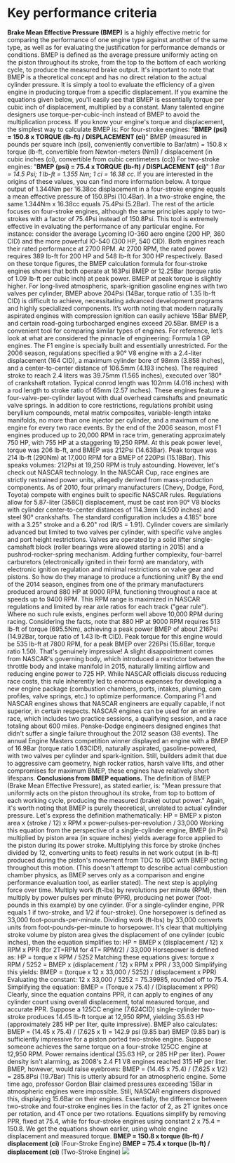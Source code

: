# Key performance criteria

**Brake Mean Effective Pressure (BMEP)** is a highly effective metric for comparing the performance of one engine type against another of the same type, as well as for evaluating the justification for performance demands or conditions. BMEP is defined as the average pressure uniformly acting on the piston throughout its stroke, from the top to the bottom of each working cycle, to produce the measured brake output. It's important to note that BMEP is a theoretical concept and has no direct relation to the actual cylinder pressure. It is simply a tool to evaluate the efficiency of a given engine in producing torque from a specific displacement. If you examine the equations given below, you'll easily see that BMEP is essentially torque per cubic inch of displacement, multiplied by a constant. Many talented engine designers use torque-per-cubic-inch instead of BMEP to avoid the multiplication process. If you know your engine's torque and displacement, the simplest way to calculate BMEP is: For four-stroke engines: "**BMEP (psi) = 150.8 x TORQUE (lb-ft) / DISPLACEMENT (ci)**" BMEP (measured in pounds per square inch (psi), conveniently convertible to Bar/atm) = 150.8 x torque (lb-ft, convertible from Newton-meters (Nm)) / displacement (in cubic inches (ci), convertible from cubic centimeters (cc)) For two-stroke engines: "**BMEP (psi) = 75.4 x TORQUE (lb-ft) / DISPLACEMENT (ci)**" *1 Bar = 14.5 Psi; 1 lb-ft = 1.355 Nm; 1 ci = 16.38 cc.* If you are interested in the origins of these values, you can find more information below. A torque output of 1.344Nm per 16.38cc displacement in a four-stroke engine equals a mean effective pressure of 150.8Psi (10.4Bar). In a two-stroke engine, the same 1.344Nm x 16.38cc equals 75.4Psi (5.2Bar). The rest of the article focuses on four-stroke engines, although the same principles apply to two-strokes with a factor of 75.4Psi instead of 150.8Psi. This tool is extremely effective in evaluating the performance of any particular engine. For instance: consider the average Lycoming IO-360 aero engine (200 HP, 360 CID) and the more powerful IO-540 (300 HP, 540 CID). Both engines reach their rated performance at 2700 RPM. At 2700 RPM, the rated power requires 389 lb-ft for 200 HP and 548 lb-ft for 300 HP respectively. Based on these torque figures, the BMEP calculation formula for four-stroke engines shows that both operate at 163Psi BMEP or 12.25Bar (torque ratio of 1.09 lb-ft per cubic inch) at peak power. BMEP at peak torque is slightly higher. For long-lived atmospheric, spark-ignition gasoline engines with two valves per cylinder, BMEP above 204Psi (14Bar, torque ratio of 1.35 lb-ft CID) is difficult to achieve, necessitating advanced development programs and highly specialized components. It’s worth noting that modern naturally aspirated engines with compression ignition can easily achieve 15Bar BMEP, and certain road-going turbocharged engines exceed 20.5Bar. BMEP is a convenient tool for comparing similar types of engines. For reference, let’s look at what are considered the pinnacle of engineering: Formula 1 GP engines. The F1 engine is specially built and essentially unrestricted. For the 2006 season, regulations specified a 90° V8 engine with a 2.4-liter displacement (164 CID), a maximum cylinder bore of 98mm (3.858 inches), and a center-to-center distance of 106.5mm (4.193 inches). The required stroke to reach 2.4 liters was 39.75mm (1.565 inches), executed over 180° of crankshaft rotation. Typical conrod length was 102mm (4.016 inches) with a rod length to stroke ratio of 65mm (2.57 inches). These engines feature a four-valve-per-cylinder layout with dual overhead camshafts and pneumatic valve springs. In addition to core restrictions, regulations prohibit using beryllium compounds, metal matrix composites, variable-length intake manifolds, no more than one injector per cylinder, and a maximum of one engine for every two race events. By the end of the 2006 season, most F1 engines produced up to 20,000 RPM in race trim, generating approximately 750 HP, with 755 HP at a staggering 19,250 RPM. At this peak power level, torque was 206 lb-ft, and BMEP was 212Psi (14.63Bar). Peak torque was 214 lb-ft (290Nm) at 17,000 RPM for a BMEP of 220Psi (15.18Bar). This speaks volumes: 212Psi at 19,250 RPM is truly astounding. However, let's check out NASCAR technology. In the NASCAR Cup, race engines are strictly restrained power units, allegedly derived from mass-production components. As of 2010, four primary manufacturers (Chevy, Dodge, Ford, Toyota) compete with engines built to specific NASCAR rules. Regulations allow for 5.87-liter (358CI) displacement, must be cast iron 90° V8 blocks with cylinder center-to-center distances of 114.3mm (4.500 inches) and steel 90° crankshafts. The standard configuration includes a 4.185" bore with a 3.25" stroke and a 6.20" rod (R/S = 1.91). Cylinder covers are similarly advanced but limited to two valves per cylinder, with specific valve angles and port height restrictions. Valves are operated by a solid lifter single-camshaft block (roller bearings were allowed starting in 2015) and a pushrod-rocker-spring mechanism. Adding further complexity, four-barrel carburetors (electronically ignited in their form) are mandatory, with electronic ignition regulation and minimal restrictions on valve gear and pistons. So how do they manage to produce a functioning unit? By the end of the 2014 season, engines from one of the primary manufacturers produced around 880 HP at 9000 RPM, functioning throughout a race at speeds up to 9400 RPM. This RPM range is maximized in NASCAR regulations and limited by rear axle ratios for each track ("gear rule"). Where no such rule exists, engines perform well above 10,000 RPM during racing. Considering the facts, note that 880 HP at 9000 RPM requires 513 lb-ft of torque (695.5Nm), achieving a peak power BMEP of about 216Psi (14.92Bar, torque ratio of 1.43 lb-ft CID). Peak torque for this engine would be 535 lb-ft at 7800 RPM, for a peak BMEP over 226Psi (15.6Bar, torque ratio 1.50). That's genuinely impressive! A slight disappointment comes from NASCAR's governing body, which introduced a restrictor between the throttle body and intake manifold in 2015, naturally limiting airflow and reducing engine power to 725 HP. While NASCAR officials discuss reducing race costs, this rule inherently led to enormous expenses for developing a new engine package (combustion chambers, ports, intakes, pluming, cam profiles, valve springs, etc.) to optimize performance. Comparing F1 and NASCAR engines shows that NASCAR engineers are equally capable, if not superior, in certain respects. NASCAR engines can be used for an entire race, which includes two practice sessions, a qualifying session, and a race totaling about 600 miles. Penske-Dodge engineers designed engines that didn't suffer a single failure throughout the 2012 season (38 events). The annual Engine Masters competition winner displayed an engine with a BMEP of 16.9Bar (torque ratio 1.63CID!), naturally aspirated, gasoline-powered, with two valves per cylinder and spark-ignition. Still, builders admit that due to aggressive cam geometry, high rocker ratios, harsh valve lifts, and other compromises for maximum BMEP, these engines have relatively short lifespans. **Conclusions from BMEP equations.** The definition of BMEP (Brake Mean Effective Pressure), as stated earlier, is: "Mean pressure that uniformly acts on the piston throughout its stroke, from top to bottom of each working cycle, producing the measured (brake) output power." Again, it's worth noting that BMEP is purely theoretical, unrelated to actual cylinder pressure. Let's express the definition mathematically: HP = BMEP x piston area x (stroke / 12) x RPM x power-pulses-per-revolution / 33,000 Working this equation from the perspective of a single-cylinder engine, BMEP (in Psi) multiplied by piston area (in square inches) yields average force applied to the piston during its power stroke. Multiplying this force by stroke (inches divided by 12, converting units to feet) results in net work output (in lb-ft) produced during the piston's movement from TDC to BDC with BMEP acting throughout this motion. (This doesn't attempt to describe actual combustion chamber physics, as BMEP serves only as a comparison and engine performance evaluation tool, as earlier stated). The next step is applying force over time. Multiply work (ft-lbs) by revolutions per minute (RPM), then multiply by power pulses per minute (PPR), producing net power (foot-pounds in this example) by one cylinder. (For a single-cylinder engine, PPR equals 1 if two-stroke, and 1/2 if four-stroke). One horsepower is defined as 33,000 foot-pounds-per-minute. Dividing work (ft-lbs) by 33,000 converts units from foot-pounds-per-minute to horsepower. It's clear that multiplying stroke volume by piston area gives the displacement of one cylinder (cubic inches), then the equation simplifies to: HP = BMEP x (displacement / 12) x RPM x PPR (for 2T=RPM for 4T= RPM/2) / 33,000 Horsepower is defined as: HP = torque x RPM / 5252 Matching these equations gives: torque x RPM / 5252 = BMEP x (displacement / 12) x RPM x PPR / 33,000 Simplifying this yields: BMEP = (torque x 12 x 33,000 / 5252) / (displacement x PPR) Evaluating the constant: 12 x 33,000 / 5252 = 75.39985, rounded off to 75.4. Simplifying the equation: BMEP = (Torque x 75.4) / (Displacement x PPR) Clearly, since the equation contains PPR, it can apply to engines of any cylinder count using overall displacement, total measured torque, and accurate PPR. Suppose a 125CC engine (7.624CID) single-cylinder two-stroke produces 14.45 lb-ft torque at 12,950 RPM, yielding 35.63 HP (approximately 285 HP per liter, quite impressive). BMEP also calculates: BMEP = (14.45 x 75.4) / (7.625 x 1) = 142.9 psi (9.85 bar) BMEP (9.85 bar) is sufficiently impressive for a piston ported two-stroke engine. Suppose someone achieves the same torque on a four-stroke 125CC engine at 12,950 RPM. Power remains identical (35.63 HP, or 285 HP per liter). Power density isn't alarming, as 2008's 2.4 F1 V8 engines reached 315 HP per liter. BMEP, however, would raise eyebrows: BMEP = (14.45 x 75.4) / (7.625 x 1/2) = 285.8Psi (19.7Bar) This is utterly absurd for an atmospheric engine. Some time ago, professor Gordon Blair claimed pressures exceeding 15Bar in atmospheric engines were impossible. Still, NASCAR engineers disproved this, displaying 15.6Bar on their engines. Essentially, the difference between two-stroke and four-stroke engines lies in the factor of 2, as 2T ignites once per rotation, and 4T once per two rotations. Equations simplify by removing PPR, fixed at 75.4, while for four-stroke engines using constant 2 x 75.4 = 150.8. We get the equations shown earlier, using whole engine displacement and measured torque. **BMEP = 150.8 x torque (lb-ft) / displacement (ci)** (Four-Stroke Engine) **BMEP = 75.4 x torque (lb-ft) / displacement (ci)** (Two-Stroke Engine) ![](http://mypitbike.ru/uploads/images/00/00/13/2015/08/27/533a31.jpg)
